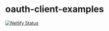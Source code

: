 # oauth-client-examples

[![Netlify Status](https://api.netlify.com/api/v1/badges/e60c7f68-01ea-4f65-bf9d-bd299741103e/deploy-status)](https://app.netlify.com/sites/skore-oauth-example/deploys)
